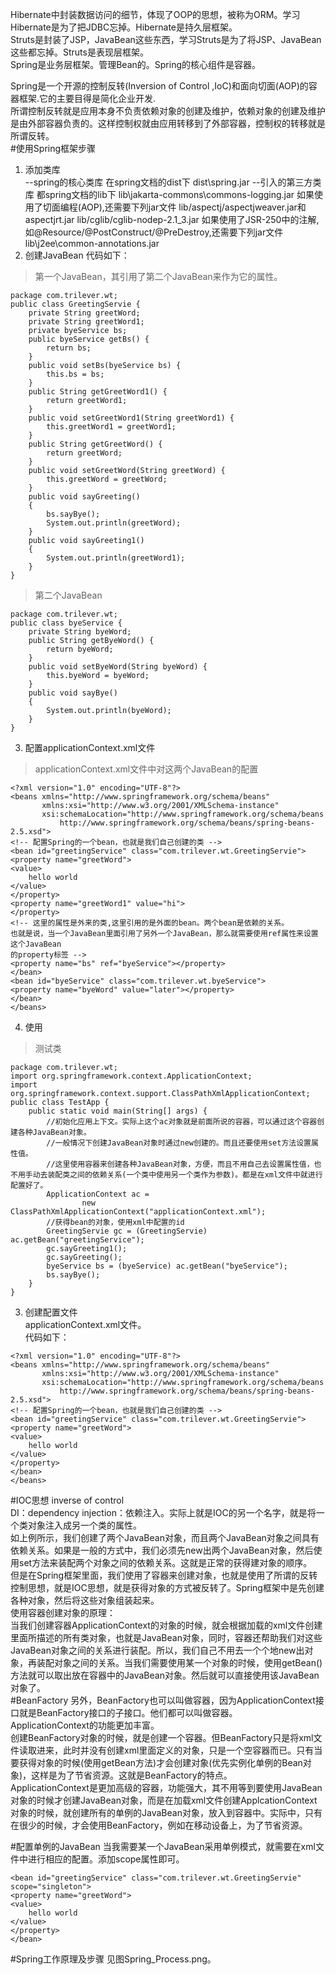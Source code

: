 Hibernate中封装数据访问的细节，体现了OOP的思想，被称为ORM。学习Hibernate是为了把JDBC忘掉。Hibernate是持久层框架。  
Struts是封装了JSP，JavaBean这些东西，学习Struts是为了将JSP、JavaBean这些都忘掉。Struts是表现层框架。  
Spring是业务层框架。管理Bean的。Spring的核心组件是容器。  

Spring是一个开源的控制反转(Inversion of Control ,IoC)和面向切面(AOP)的容器框架.它的主要目得是简化企业开发.  
所谓控制反转就是应用本身不负责依赖对象的创建及维护，依赖对象的创建及维护是由外部容器负责的。这样控制权就由应用转移到了外部容器，控制权的转移就是所谓反转。  
#使用Spring框架步骤
1. 添加类库  
--spring的核心类库 在spring文档的dist下
dist\spring.jar
--引入的第三方类库 都spring文档的lib下
lib\jakarta-commons\commons-logging.jar
如果使用了切面编程(AOP),还需要下列jar文件
lib/aspectj/aspectjweaver.jar和aspectjrt.jar
lib/cglib/cglib-nodep-2.1_3.jar
如果使用了JSR-250中的注解,如@Resource/@PostConstruct/@PreDestroy,还需要下列jar文件
lib\j2ee\common-annotations.jar
2. 创建JavaBean
代码如下：  
>第一个JavaBean，其引用了第二个JavaBean来作为它的属性。  
>
	package com.trilever.wt;
	public class GreetingServie {
		private String greetWord;
		private String greetWord1;
		private byeService bs;
		public byeService getBs() {
			return bs;
		}
		public void setBs(byeService bs) {
			this.bs = bs;
		}
		public String getGreetWord1() {
			return greetWord1;
		}
		public void setGreetWord1(String greetWord1) {
			this.greetWord1 = greetWord1;
		}
		public String getGreetWord() {
			return greetWord;
		}
		public void setGreetWord(String greetWord) {
			this.greetWord = greetWord;
		}
		public void sayGreeting()
		{
			bs.sayBye();
			System.out.println(greetWord);
		}
		public void sayGreeting1()
		{
			System.out.println(greetWord1);
		}
	}
>第二个JavaBean
>
	package com.trilever.wt;
	public class byeService {
		private String byeWord;
		public String getByeWord() {
			return byeWord;
		}
		public void setByeWord(String byeWord) {
			this.byeWord = byeWord;
		}
		public void sayBye()
		{
			System.out.println(byeWord);
		}
	}
	
3. 配置applicationContext.xml文件
>applicationContext.xml文件中对这两个JavaBean的配置
>
	<?xml version="1.0" encoding="UTF-8"?>
	<beans xmlns="http://www.springframework.org/schema/beans"
	       xmlns:xsi="http://www.w3.org/2001/XMLSchema-instance"
	       xsi:schemaLocation="http://www.springframework.org/schema/beans
	           http://www.springframework.org/schema/beans/spring-beans-2.5.xsd">
	<!-- 配置Spring的一个bean，也就是我们自己创建的类 -->
	<bean id="greetingService" class="com.trilever.wt.GreetingServie">
	<property name="greetWord">
	<value>
		hello world
	</value>
	</property>
	<property name="greetWord1" value="hi">
	</property>
	<!-- 这里的属性是外来的类,这里引用的是外面的bean。两个bean是依赖的关系。
	也就是说，当一个JavaBean里面引用了另外一个JavaBean，那么就需要使用ref属性来设置这个JavaBean
	的property标签 -->
	<property name="bs" ref="byeService"></property>
	</bean>
	<bean id="byeService" class="com.trilever.wt.byeService">
	<property name="byeWord" value="later"></property>
	</bean>
	</beans>
4. 使用	
>测试类
>
	package com.trilever.wt;
	import org.springframework.context.ApplicationContext;
	import org.springframework.context.support.ClassPathXmlApplicationContext;
	public class TestApp {
		public static void main(String[] args) {
			//初始化应用上下文。实际上这个ac对象就是前面所说的容器，可以通过这个容器创建各种JavaBean对象。
			//一般情况下创建JavaBean对象时通过new创建的。而且还要使用set方法设置属性值。
			//这里使用容器来创建各种JavaBean对象，方便，而且不用自己去设置属性值，也不用手动去装配类之间的依赖关系(一个类中使用另一个类作为参数)。都是在xml文件中就进行配置好了。
			ApplicationContext ac = 
					new ClassPathXmlApplicationContext("applicationContext.xml");
			//获得bean的对象，使用xml中配置的id
			GreetingServie gc = (GreetingServie) ac.getBean("greetingService");
			gc.sayGreeting1();
			gc.sayGreeting();
			byeService bs = (byeService) ac.getBean("byeService");
			bs.sayBye();
		}
	}

3. 创建配置文件  
applicationContext.xml文件。  
代码如下：  
>
	<?xml version="1.0" encoding="UTF-8"?>
	<beans xmlns="http://www.springframework.org/schema/beans"
	       xmlns:xsi="http://www.w3.org/2001/XMLSchema-instance"
	       xsi:schemaLocation="http://www.springframework.org/schema/beans
	           http://www.springframework.org/schema/beans/spring-beans-2.5.xsd">
	<!-- 配置Spring的一个bean，也就是我们自己创建的类 -->
	<bean id="greetingService" class="com.trilever.wt.GreetingServie">
	<property name="greetWord">
	<value>
		hello world
	</value>
	</property>
	</bean>
	</beans>

#IOC思想
inverse of control  
DI：dependency injection：依赖注入。实际上就是IOC的另一个名字，就是将一个类对象注入成另一个类的属性。  
如上例所示，我们创建了两个JavaBean对象，而且两个JavaBean对象之间具有依赖关系。如果是一般的方式中，我们必须先new出两个JavaBean对象，然后使用set方法来装配两个对象之间的依赖关系。这就是正常的获得建对象的顺序。  
但是在Spring框架里面，我们使用了容器来创建对象，也就是使用了所谓的反转控制思想，就是IOC思想，就是获得对象的方式被反转了。Spring框架中是先创建各种对象，然后将这些对象组装起来。  
使用容器创建对象的原理：  
当我们创建容器ApplicationContext的对象的时候，就会根据加载的xml文件创建里面所描述的所有类对象，也就是JavaBean对象，同时，容器还帮助我们对这些JavaBean对象之间的关系进行装配。所以，我们自己不用去一个个地new出对象，再装配对象之间的关系。当我们需要使用某一个对象的时候，使用getBean()方法就可以取出放在容器中的JavaBean对象。然后就可以直接使用该JavaBean对象了。  
#BeanFactory
另外，BeanFactory也可以叫做容器，因为ApplicationContext接口就是BeanFactory接口的子接口。他们都可以叫做容器。  
ApplicationContext的功能更加丰富。  
创建BeanFactory对象的时候，就是创建一个容器。但BeanFactory只是将xml文件读取进来，此时并没有创建xml里面定义的对象，只是一个空容器而已。只有当要获得对象的时候(使用getBean方法)才会创建对象(优先实例化单例的Bean对象)，这样是为了节省资源。这就是BeanFactory的特点。  
ApplicationContext是更加高级的容器，功能强大，其不用等到要使用JavaBean对象的时候才创建JavaBean对象，而是在加载xml文件创建ApplcationContext对象的时候，就创建所有的单例的JavaBean对象，放入到容器中。实际中，只有在很少的时候，才会使用BeanFactory，例如在移动设备上，为了节省资源。  

#配置单例的JavaBean
当我需要某一个JavaBean采用单例模式，就需要在xml文件中进行相应的配置。添加scope属性即可。  
>
	<bean id="greetingService" class="com.trilever.wt.GreetingServie" scope="singleton">
	<property name="greetWord">
	<value>
		hello world
	</value>
	</property>
	</bean>
	
#Spring工作原理及步骤
见图Spring_Process.png。
